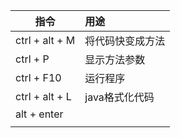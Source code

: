 | 指令                  | 用途                               |
| -------------------------- | :--------------------------------- |
| ctrl + alt + M           | 将代码快变成方法                          |
| ctrl + P | 显示方法参数             |
| ctrl + F10 | 运行程序               |
| ctrl + alt + L | java格式化代码          |
| alt + enter |        |
|           |                    |